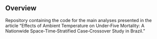 ## Overview
Repository containing the code for the main analyses presented in the article “Effects of Ambient Temperature on Under‑Five Mortality: A Nationwide Space‑Time‑Stratified Case‑Crossover Study in Brazil.”
